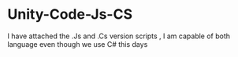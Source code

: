 # Unity-Code-Js-CS
I have attached the .Js  and .Cs version scripts , I am capable of both language even though we use C# this days 
